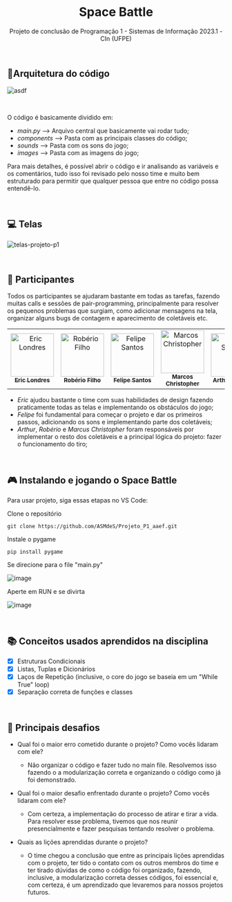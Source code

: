 <h1 align="center"> Space Battle </h1>
<p align="center"> Projeto de conclusão de Programação 1 - Sistemas de Informação 2023.1 - CIn (UFPE)</p>

<br>

## 🧩Arquitetura do código 
  
![asdf](https://github.com/ASMdeS/Projeto_P1_aaef/assets/107323497/09c4197b-c6e6-42d7-81ba-2af925d8262e)

<br>

O código é basicamente dividido em: 
- *main.py* --> Arquivo central que basicamente vai rodar tudo;
- *components* --> Pasta com as principais classes do código; 
- *sounds* --> Pasta com os sons do jogo;
- *images* --> Pasta com as imagens do jogo;

Para mais detalhes, é possível abrir o código e ir analisando as variáveis e os comentários, tudo isso foi revisado pelo nosso time e muito bem estruturado para permitir que qualquer pessoa que entre no código possa entendê-lo.

<br>

## 💻 Telas 
![telas-projeto-p1](https://github.com/ASMdeS/Projeto_P1_aaef/assets/107323497/ef05442c-c571-423e-b936-400e7f588f1d)

<br>

## 🤝 Participantes
Todos os participantes se ajudaram bastante em todas as tarefas, fazendo muitas calls e sessões de pair-programming, principalmente para resolver os pequenos problemas que surgiam, como adicionar mensagens na tela, organizar alguns bugs de contagem e aparecimento de coletáveis etc. 
<br>
<table>
  <tr>
      <td align="center">
        <a href="#">
          <img src="https://avatars.githubusercontent.com/u/120422364?v=4" width="100px;" alt="Eric Londres"/><br>
          <sub>
            <b>Eric Londres</b>
          </sub>
        </a>
      </td>
      <td align="center">
        <a href="#">
          <img src="https://avatars.githubusercontent.com/u/107323497?v=4" width="100px;" alt="Robério Filho"/><br>
          <sub>
            <b> Robério Filho </b>
          </sub>
        </a>
      </td>
      <td align="center">
        <a href="#">
          <img src="https://avatars.githubusercontent.com/u/126965005?v=4" width="100px;" alt="Felipe Santos"/><br>
          <sub>
            <b>Felipe Santos </b>
          </sub>
        </a>
      </td>
      <td align="center">
        <a href="https://avatars.githubusercontent.com/u/131920563?v=4">
          <img src="" width="100px;" alt="Marcos Christopher"/><br>
          <sub>
            <b> Marcos Christopher </b>
          </sub>
        </a>
      </td>
      <td align="center">
        <a href="#">
          <img src="https://avatars.githubusercontent.com/u/58530401?v=4" width="100px;" alt="Arthur Santos"/><br>
          <sub>
            <b> Arthur Santos </b>
          </sub>
        </a>
      </td>
    </tr>
</table>

- *Eric* ajudou bastante o time com suas habilidades de design fazendo praticamente todas as telas e implementando os obstáculos do jogo; 
- *Felipe* foi fundamental para começar o projeto e dar os primeiros passos, adicionando os sons e implementando parte dos coletáveis;
- *Arthur*, *Robério* e *Marcus Christopher* foram responsáveis por implementar o resto dos coletáveis e a principal lógica do projeto: fazer o funcionamento do tiro;

<br>

## 🎮 Instalando e jogando o Space Battle

Para usar projeto, siga essas etapas no VS Code:

Clone o repositório
```
git clone https://github.com/ASMdeS/Projeto_P1_aaef.git
```

Instale o pygame
```
pip install pygame
```
Se direcione para o file "main.py"
<br>

![image](https://github.com/ASMdeS/Projeto_P1_aaef/assets/107323497/4eb7d0ce-5433-4900-845c-084bc0e601c5)

Aperte em RUN e se divirta
<br>

![image](https://github.com/ASMdeS/Projeto_P1_aaef/assets/107323497/aecaa8ac-8fa3-44df-af1d-d1cd17c750bf)

<br>

## 📚 Conceitos usados aprendidos na disciplina 
- [x] Estruturas Condicionais 
- [x] Listas, Tuplas e Dicionários  
- [x] Laços de Repetição (inclusive, o core do jogo se baseia em um "While True" loop)
- [x] Separação correta de funções e classes

<br> 

## 🧱 Principais desafios
- Qual foi o maior erro cometido durante o projeto? Como vocês lidaram com ele?
  - Não organizar o código e fazer tudo no main file. Resolvemos isso fazendo o a modularização correta e organizando o código como já foi demonstrado. 
  
- Qual foi o maior desafio enfrentado durante o projeto? Como vocês lidaram com ele?
  - Com certeza, a implementação do processo de atirar e tirar a vida. Para resolver esse problema, tivemos que nos reunir presencialmente e fazer pesquisas tentando resolver o problema.
  
- Quais as lições aprendidas durante o projeto?
  - O time chegou a conclusão que entre as principais lições aprendidas com o projeto, ter tido o contato com os outros membros do time e ter tirado dúvidas de como o código foi organizado, fazendo, inclusive, a modularização correta desses códigos, foi essencial e, com certeza, é um aprendizado que levaremos para nossos projetos futuros.
